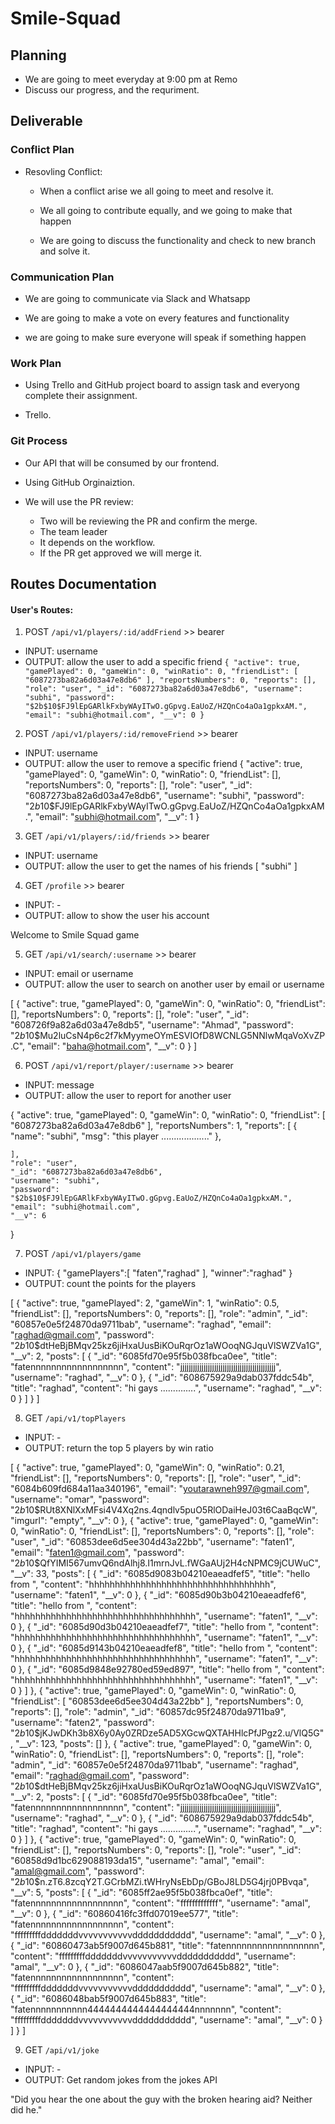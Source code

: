 # Smile-Squad

## Planning

- We are going to meet everyday at 9:00 pm at Remo
- Discuss our progress, and the requriment.

## Deliverable

### Conflict Plan

- Resovling Conflict:

  - When a conflict arise we all going to meet and resolve it.

  - We all going to contribute equally, and we going to make that happen

  - We are going to discuss the functionality and check to new branch and solve it.

### Communication Plan

- We are going to communicate via Slack and Whatsapp

- We are going to make a vote on every features and functionality

- we are going to make sure everyone will speak if something happen

### Work Plan

- Using Trello and GitHub project board to assign task and everyong complete their assignment.

- Trello.

### Git Process

- Our API that will be consumed by our frontend.

- Using GitHub Orginaiztion.

- We will use the PR review:
  - Two will be reviewing the PR and confirm the merge.
  - The team leader
  - It depends on the workflow.
  - If the PR get approved we will merge it.


## Routes Documentation 

#### User's Routes:
1. POST `/api/v1/players/:id/addFriend` >> bearer 
* INPUT: username
* OUTPUT: allow the user to add a specific friend 
``{
    "active": true,
    "gamePlayed": 0,
    "gameWin": 0,
    "winRatio": 0,
    "friendList": [
        "6087273ba82a6d03a47e8db6"
    ],
    "reportsNumbers": 0,
    "reports": [],
    "role": "user",
    "_id": "6087273ba82a6d03a47e8db6",
    "username": "subhi",
    "password": "$2b$10$FJ9lEpGARlkFxbyWAyITwO.gGpvg.EaUoZ/HZQnCo4aOa1gpkxAM.",
    "email": "subhi@hotmail.com",
    "__v": 0
}``

2. POST `/api/v1/players/:id/removeFriend` >> bearer 
* INPUT: username
* OUTPUT: allow the user to remove a specific friend 
{
    "active": true,
    "gamePlayed": 0,
    "gameWin": 0,
    "winRatio": 0,
    "friendList": [],
    "reportsNumbers": 0,
    "reports": [],
    "role": "user",
    "_id": "6087273ba82a6d03a47e8db6",
    "username": "subhi",
    "password": "$2b$10$FJ9lEpGARlkFxbyWAyITwO.gGpvg.EaUoZ/HZQnCo4aOa1gpkxAM.",
    "email": "subhi@hotmail.com",
    "__v": 1
}

3. GET `/api/v1/players/:id/friends` >> bearer 
* INPUT: username
* OUTPUT: allow the user to get the names of his friends
[
    "subhi"
]

4. GET `/profile` >> bearer 
* INPUT: -
* OUTPUT: allow to show the user his account 

Welcome to Smile Squad game <username>

5. GET `/api/v1/search/:username` >> bearer 
* INPUT: email or username
* OUTPUT: allow the user to search on another user by email or username

[
    {
        "active": true,
        "gamePlayed": 0,
        "gameWin": 0,
        "winRatio": 0,
        "friendList": [],
        "reportsNumbers": 0,
        "reports": [],
        "role": "user",
        "_id": "608726f9a82a6d03a47e8db5",
        "username": "Ahmad",
        "password": "$2b$10$Mu2luCsN4p6c2f7kMyymeOYmESVIOfD8WCNLG5NNlwMqaVoXvZP.C",
        "email": "baha@hotmail.com",
        "__v": 0
    }
]

6. POST `/api/v1/report/player/:username` >> bearer 
* INPUT: message
* OUTPUT: allow the user to report for another user

{
    "active": true,
    "gamePlayed": 0,
    "gameWin": 0,
    "winRatio": 0,
    "friendList": [
        "6087273ba82a6d03a47e8db6"
    ],
    "reportsNumbers": 1,
    "reports": [
        {
            "name": "subhi",
            "msg": "this player ..................."
        },
        
    ],
    "role": "user",
    "_id": "6087273ba82a6d03a47e8db6",
    "username": "subhi",
    "password": "$2b$10$FJ9lEpGARlkFxbyWAyITwO.gGpvg.EaUoZ/HZQnCo4aOa1gpkxAM.",
    "email": "subhi@hotmail.com",
    "__v": 6
}

7. POST `/api/v1/players/game` 
* INPUT: { "gamePlayers":[
             "faten","raghad"
           ],
          "winner":"raghad"
         } 
* OUTPUT: count the points for the players

[
    {
        "active": true,
        "gamePlayed": 2,
        "gameWin": 1,
        "winRatio": 0.5,
        "friendList": [],
        "reportsNumbers": 0,
        "reports": [],
        "role": "admin",
        "_id": "60857e0e5f24870da9711bab",
        "username": "raghad",
        "email": "raghad@gmail.com",
        "password": "$2b$10$dtHeBjBMqv25kz6jiHxaUusBiKOuRqrOz1aWOoqNGJquVlSWZVa1G",
        "__v": 2,
        "posts": [
            {
                "_id": "6085fd70e95f5b038fbca0ee",
                "title": "fatennnnnnnnnnnnnnnnnn",
                "content": "jjjjjjjjjjjjjjjjjjjjjjjjjjjjjjjjjjjjjjjjjjjjj",
                "username": "raghad",
                "__v": 0
            },
            {
                "_id": "608675929a9dab037fddc54b",
                "title": "raghad",
                "content": "hi gays ..............",
                "username": "raghad",
                "__v": 0
            }
        ]
    }
]


8. GET `/api/v1/topPlayers` 
* INPUT: -
* OUTPUT: return the top 5 players by win ratio

[
    {
        "active": true,
        "gamePlayed": 0,
        "gameWin": 0,
        "winRatio": 0.21,
        "friendList": [],
        "reportsNumbers": 0,
        "reports": [],
        "role": "user",
        "_id": "6084b609fd684a11aa340196",
        "email": "youtarawneh997@gmail.com",
        "username": "omar",
        "password": "$2b$10$RUt8XNlXxMFsi4V4Xq2ns.4qndlv5puO5RlODaiHeJ03t6CaaBqcW",
        "imgurl": "empty",
        "__v": 0
    },
    {
        "active": true,
        "gamePlayed": 0,
        "gameWin": 0,
        "winRatio": 0,
        "friendList": [],
        "reportsNumbers": 0,
        "reports": [],
        "role": "user",
        "_id": "60853dee6d5ee304d43a22bb",
        "username": "faten1",
        "email": "faten1@gmail.com",
        "password": "$2b$10$QfYIMI567umvQ6ndAlhj8.I1mrnJvL.fWGaAUj2H4cNPMC9jCUWuC",
        "__v": 33,
        "posts": [
            {
                "_id": "6085d9083b04210eaeadfef5",
                "title": "hello from ",
                "content": "hhhhhhhhhhhhhhhhhhhhhhhhhhhhhhhhhhh",
                "username": "faten1",
                "__v": 0
            },
            {
                "_id": "6085d90b3b04210eaeadfef6",
                "title": "hello from ",
                "content": "hhhhhhhhhhhhhhhhhhhhhhhhhhhhhhhhhhh",
                "username": "faten1",
                "__v": 0
            },
            {
                "_id": "6085d90d3b04210eaeadfef7",
                "title": "hello from ",
                "content": "hhhhhhhhhhhhhhhhhhhhhhhhhhhhhhhhhhh",
                "username": "faten1",
                "__v": 0
            },
            {
                "_id": "6085d9143b04210eaeadfef8",
                "title": "hello from ",
                "content": "hhhhhhhhhhhhhhhhhhhhhhhhhhhhhhhhhhh",
                "username": "faten1",
                "__v": 0
            },
            {
                "_id": "6085d9848e92780ed59ed897",
                "title": "hello from ",
                "content": "hhhhhhhhhhhhhhhhhhhhhhhhhhhhhhhhhhh",
                "username": "faten1",
                "__v": 0
            }
        ]
    },
    {
        "active": true,
        "gamePlayed": 0,
        "gameWin": 0,
        "winRatio": 0,
        "friendList": [
            "60853dee6d5ee304d43a22bb"
        ],
        "reportsNumbers": 0,
        "reports": [],
        "role": "admin",
        "_id": "60857dc95f24870da9711ba9",
        "username": "faten2",
        "password": "$2b$10$jKJwDKh3b8X6y0Ay0ZRDze5AD5XGcwQXTAHHlcPfJPgz2.u/VlQ5G",
        "__v": 123,
        "posts": []
    },
    {
        "active": true,
        "gamePlayed": 0,
        "gameWin": 0,
        "winRatio": 0,
        "friendList": [],
        "reportsNumbers": 0,
        "reports": [],
        "role": "admin",
        "_id": "60857e0e5f24870da9711bab",
        "username": "raghad",
        "email": "raghad@gmail.com",
        "password": "$2b$10$dtHeBjBMqv25kz6jiHxaUusBiKOuRqrOz1aWOoqNGJquVlSWZVa1G",
        "__v": 2,
        "posts": [
            {
                "_id": "6085fd70e95f5b038fbca0ee",
                "title": "fatennnnnnnnnnnnnnnnnn",
                "content": "jjjjjjjjjjjjjjjjjjjjjjjjjjjjjjjjjjjjjjjjjjjjj",
                "username": "raghad",
                "__v": 0
            },
            {
                "_id": "608675929a9dab037fddc54b",
                "title": "raghad",
                "content": "hi gays ..............",
                "username": "raghad",
                "__v": 0
            }
        ]
    },
    {
        "active": true,
        "gamePlayed": 0,
        "gameWin": 0,
        "winRatio": 0,
        "friendList": [],
        "reportsNumbers": 0,
        "reports": [],
        "role": "user",
        "_id": "60858d9d1bc629088193da15",
        "username": "amal",
        "email": "amal@gmail.com",
        "password": "$2b$10$n.zT6.8zcqY2T.GCrbMZi.tWHryNsEbDp/GBoJ8LD5G4jrj0PBvqa",
        "__v": 5,
        "posts": [
            {
                "_id": "6085ff2ae95f5b038fbca0ef",
                "title": "fatennnnnnnnnnnnnnnnnn",
                "content": "fffffffffffff",
                "username": "amal",
                "__v": 0
            },
            {
                "_id": "60860416fc3ffd07019ee577",
                "title": "fatennnnnnnnnnnnnnnnnn",
                "content": "fffffffffdddddddvvvvvvvvvvvddddddddddd",
                "username": "amal",
                "__v": 0
            },
            {
                "_id": "60860473ab5f9007d645b881",
                "title": "fatennnnnnnnnnnnnnnnnn",
                "content": "fffffffffdddddddvvvvvvvvvvvddddddddddd",
                "username": "amal",
                "__v": 0
            },
            {
                "_id": "6086047aab5f9007d645b882",
                "title": "fatennnnnnnnnnnnnnnnnn",
                "content": "fffffffffdddddddvvvvvvvvvvvddddddddddd",
                "username": "amal",
                "__v": 0
            },
            {
                "_id": "6086048bab5f9007d645b883",
                "title": "fatennnnnnnnnnn4444444444444444444nnnnnnn",
                "content": "fffffffffdddddddvvvvvvvvvvvddddddddddd",
                "username": "amal",
                "__v": 0
            }
        ]
    }
]

9. GET `/api/v1/joke` 
* INPUT: -
* OUTPUT: Get random jokes from the jokes API

"Did you hear the one about the guy with the broken hearing aid? Neither did he."
